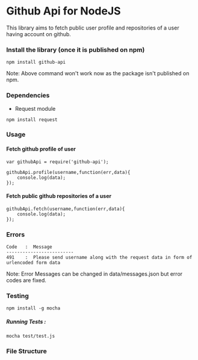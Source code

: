 # Github Api for NodeJS

This library aims to fetch public user profile and repositories of a user having account on github.



### Install the library (once it is published on npm) 

```
npm install github-api
```
Note: Above command won't work now as the package isn't published on npm.

### Dependencies

- Request module
```
npm install request
```

### Usage

#### Fetch github profile of user

```
var githubApi = require('github-api');

githubApi.profile(username,function(err,data){
	console.log(data);
});

```

#### Fetch public github repositories of a user

```
githubApi.fetch(username,function(err,data){
	console.log(data);
});

```



### Errors
```
Code   :  Message
-------------------------
491    :  Please send username along with the request data in form of urlencoded form data
```
Note: Error Messages can be changed in data/messages.json but error codes are fixed.

### Testing

```
npm install -g mocha
```
##### Running Tests :
```
mocha test/test.js 
```

### File Structure
